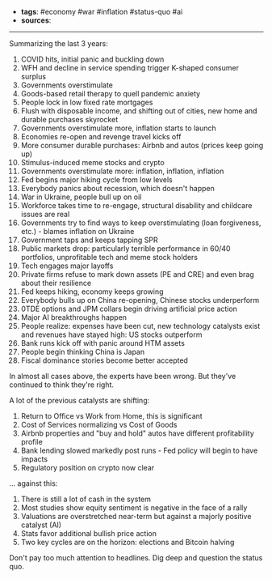 - **tags**: #economy #war #inflation #status-quo #ai
- **sources**: 
---

Summarizing the last 3 years:

1. COVID hits, initial panic and buckling down
2. WFH and decline in service spending trigger K-shaped consumer surplus
3. Governments overstimulate
4. Goods-based retail therapy to quell pandemic anxiety
5. People lock in low fixed rate mortgages
6. Flush with disposable income, and shifting out of cities, new home and durable purchases skyrocket
7. Governments overstimulate more, inflation starts to launch
8. Economies re-open and revenge travel kicks off
9. More consumer durable purchases: Airbnb and autos (prices keep going up)
10. Stimulus-induced meme stocks and crypto
11. Governments overstimulate more: inflation, inflation, inflation
12. Fed begins major hiking cycle from low levels
13. Everybody panics about recession, which doesn't happen
14. War in Ukraine, people bull up on oil
15. Workforce takes time to re-engage, structural disability and childcare issues are real
16. Governments try to find ways to keep overstimulating (loan forgiveness, etc.) - blames inflation on Ukraine
17. Government taps and keeps tapping SPR
18. Public markets drop: particularly terrible performance in 60/40 portfolios, unprofitable tech and meme stock holders
19. Tech engages major layoffs
20. Private firms refuse to mark down assets (PE and CRE) and even brag about their resilience
21. Fed keeps hiking, economy keeps growing
22. Everybody bulls up on China re-opening, Chinese stocks underperform
22. 0TDE options and JPM collars begin driving artificial price action
23. Major AI breakthroughs happen
24. People realize: expenses have been cut, new technology catalysts exist and revenues have stayed high: US stocks outperform
25. Bank runs kick off with panic around HTM assets
26. People begin thinking China is Japan
27. Fiscal dominance stories become better accepted

In almost all cases above, the experts have been wrong. But they've continued to think they're right.

A lot of the previous catalysts are shifting:

1. Return to Office vs Work from Home, this is significant
2. Cost of Services normalizing vs Cost of Goods
3. Airbnb properties and "buy and hold" autos have different profitability profile
4. Bank lending slowed markedly post runs - Fed policy will begin to have impacts
5. Regulatory position on crypto now clear

... against this:

1. There is still a lot of cash in the system
2. Most studies show equity sentiment is negative in the face of a rally
3. Valuations are overstretched near-term but against a majorly positive catalyst (AI)
4. Stats favor additional bullish price action
5. Two key cycles are on the horizon: elections and Bitcoin halving

Don't pay too much attention to headlines. Dig deep and question the status quo.

